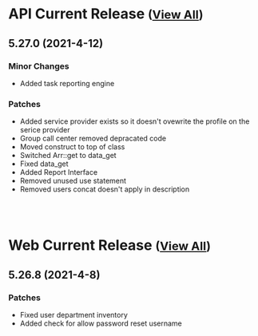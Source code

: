 
# API Current Release <small>([View All](/API.md))</small>
## 5.27.0 (2021-4-12)
### Minor Changes 

- Added task reporting engine

### Patches 

- Added service provider exists so it doesn&#39;t ovewrite the profile on the serice provider
- Group call center removed depracated code
- Moved construct to top of class
- Switched Arr::get to data_get
- Fixed data_get
- Added Report Interface
- Removed unused use statement
- Removed users concat doesn&#39;t apply in description

<br><br>
# Web Current Release <small>([View All](/Web.md))</small>
## 5.26.8 (2021-4-8)
### Patches 

- Fixed user department inventory
- Added check for allow password reset username

  